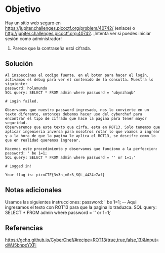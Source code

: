 # Objetivo

Hay un sitio web seguro en https://jupiter.challenges.picoctf.org/problem/40742/ (enlace) o http://jupiter.challenges.picoctf.org:40742. ¡Intenta ver si puedes iniciar sesión como administrador!
1. Parece que la contraseña está cifrada.

## Solución

```
Al inspeccinas el codigo fuente, en el boton para hacer el login, activamos el debug para ver el contenido de la consulta. Muestra lo siguiente:
password: holamundo
SQL query: SELECT * FROM admin where password = 'ubynzhaqb'

# Login failed.

Observamos que nuestro password ingresado, nos lo convierte en un texto diferente, entonces debemos hacer uso del cyberchef para encontrar el tipo de cifrado que hace la pagina para tener mayor seguridad.
Observaremos que este texto que cirfa, esta en ROT13. Solo tenemos que aplicar ingenieria inversa para nosotros rotar lo que vaamos a ingrear y a la hora de que la pagina le aplica el ROT13, se descifre como lo que en realidad queremos ingresar.

Hacemos este procedimiento y observamos que funciono a la perfeccion:
password: ' be 1=1;
SQL query: SELECT * FROM admin where password = '' or 1=1;'

# Logged in!

Your flag is: picoCTF{3v3n_m0r3_SQL_4424e7af}
```
## Notas adicionales

Usamos las siguientes instrucciones:
password: ' be 1=1; -- Aqui ingresamos el texto con ROT13 para que la pagina lo traduzca.
SQL query: SELECT * FROM admin where password = '' or 1=1;'

## Referencias

https://gchq.github.io/CyberChef/#recipe=ROT13(true,true,false,13)&input=dWJ5bnpoYXFi